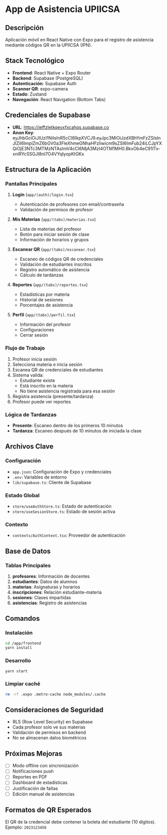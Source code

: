 # App de Asistencia UPIICSA

## Descripción
Aplicación móvil en React Native con Expo para el registro de asistencia mediante códigos QR en la UPIICSA (IPN).

## Stack Tecnológico
- **Frontend**: React Native + Expo Router
- **Backend**: Supabase (PostgreSQL)
- **Autenticación**: Supabase Auth
- **Scanner QR**: expo-camera
- **Estado**: Zustand
- **Navegación**: React Navigation (Bottom Tabs)

## Credenciales de Supabase
- **URL**: https://jeffzletkqeyxfxcahqs.supabase.co
- **Anon Key**: eyJhbGciOiJIUzI1NiIsInR5cCI6IkpXVCJ9.eyJpc3MiOiJzdXBhYmFzZSIsInJlZiI6ImplZmZ6bGV0a3FleXhmeGNhaHFzIiwicm9sZSI6ImFub24iLCJpYXQiOjE3NTc3MTMzNTAsImV4cCI6MjA3MzI4OTM1MH0.BkxOb4eC91lTx-xniRYcSSGJI8nl7O4VYqIyopKtGKs

## Estructura de la Aplicación

### Pantallas Principales
1. **Login** (`app/(auth)/login.tsx`)
   - Autenticación de profesores con email/contraseña
   - Validación de permisos de profesor
   
2. **Mis Materias** (`app/(tabs)/materias.tsx`)
   - Lista de materias del profesor
   - Botón para iniciar sesión de clase
   - Información de horarios y grupos

3. **Escanear QR** (`app/(tabs)/escanear.tsx`)
   - Escaneo de códigos QR de credenciales
   - Validación de estudiantes inscritos
   - Registro automático de asistencia
   - Cálculo de tardanzas

4. **Reportes** (`app/(tabs)/reportes.tsx`)
   - Estadísticas por materia
   - Historial de sesiones
   - Porcentajes de asistencia

5. **Perfil** (`app/(tabs)/perfil.tsx`)
   - Información del profesor
   - Configuraciones
   - Cerrar sesión

### Flujo de Trabajo
1. Profesor inicia sesión
2. Selecciona materia e inicia sesión
3. Escanea QR de credenciales de estudiantes
4. Sistema valida:
   - Estudiante existe
   - Está inscrito en la materia
   - No tiene asistencia registrada para esa sesión
5. Registra asistencia (presente/tardanza)
6. Profesor puede ver reportes

### Lógica de Tardanzas
- **Presente**: Escaneo dentro de los primeros 10 minutos
- **Tardanza**: Escaneo después de 10 minutos de iniciada la clase

## Archivos Clave

### Configuración
- `app.json`: Configuración de Expo y credenciales
- `.env`: Variables de entorno
- `lib/supabase.ts`: Cliente de Supabase

### Estado Global
- `store/useAuthStore.ts`: Estado de autenticación
- `store/useSesionStore.ts`: Estado de sesión activa

### Contexto
- `contexts/AuthContext.tsx`: Proveedor de autenticación

## Base de Datos

### Tablas Principales
1. **profesores**: Información de docentes
2. **estudiantes**: Datos de alumnos
3. **materias**: Asignaturas y horarios
4. **inscripciones**: Relación estudiante-materia
5. **sesiones**: Clases impartidas
6. **asistencias**: Registro de asistencias

## Comandos

### Instalación
```bash
cd /app/frontend
yarn install
```

### Desarrollo
```bash
yarn start
```

### Limpiar caché
```bash
rm -rf .expo .metro-cache node_modules/.cache
```

## Consideraciones de Seguridad
- RLS (Row Level Security) en Supabase
- Cada profesor solo ve sus materias
- Validación de permisos en backend
- No se almacenan datos biométricos

## Próximas Mejoras
- [ ] Modo offline con sincronización
- [ ] Notificaciones push
- [ ] Reportes en PDF
- [ ] Dashboard de estadísticas
- [ ] Justificación de faltas
- [ ] Edición manual de asistencias

##  Formatos de QR Esperados
El QR de la credencial debe contener la boleta del estudiante (10 dígitos).
Ejemplo: `2023123456`
